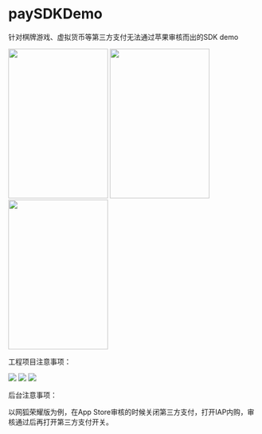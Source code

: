 # paySDKDemo
针对棋牌游戏、虚拟货币等第三方支付无法通过苹果审核而出的SDK demo



<img src="https://github.com/serinder/paySDKDemo/blob/master/UML/iTools%20Screen%20Shot%202016-09-09%2023.33.32.png" width=200px height=300px></img>
<img src="https://github.com/serinder/paySDKDemo/blob/master/UML/iTools%20Screen%20Shot%202016-09-09%2023.33.59.png" width=200px height=300px></img>
<img src="https://github.com/serinder/paySDKDemo/blob/master/UML/iTools%20Screen%20Shot%202017-09-09%2023.36.43.png" width=200px height=300px></img>


工程项目注意事项：



<img src="https://github.com/serinder/paySDKDemo/blob/master/UML/WechatIMG10.jpeg" ></img>
<img src="https://github.com/serinder/paySDKDemo/blob/master/UML/WechatIMG11.jpeg" ></img>
<img src="https://github.com/serinder/paySDKDemo/blob/master/UML/WechatIMG12.jpeg" ></img>


后台注意事项：

以网狐荣耀版为例，在App Store审核的时候关闭第三方支付，打开IAP内购，审核通过后再打开第三方支付开关。
